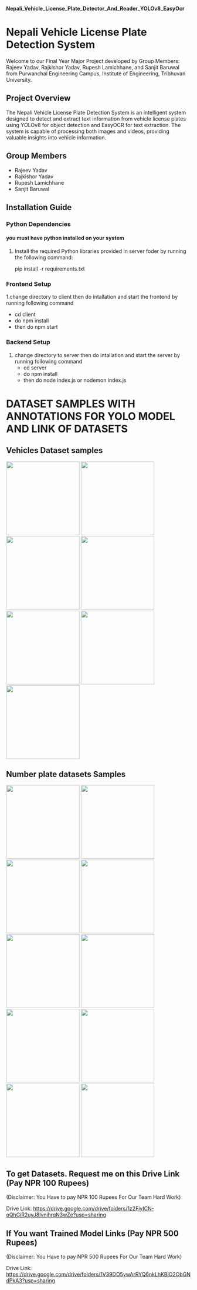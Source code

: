 **Nepali_Vehicle_License_Plate_Detector_And_Reader_YOLOv8_EasyOcr**
# Nepali Vehicle License Plate Detection System

Welcome to our Final Year Major Project developed by Group Members: Rajeev Yadav, Rajkishor Yadav, Rupesh Lamichhane, and Sanjit Baruwal from Purwanchal Engineering Campus, Institute of Engineering, Tribhuvan University.

## Project Overview

The Nepali Vehicle License Plate Detection System is an intelligent system designed to detect and extract text information from vehicle license plates using YOLOv8 for object detection and EasyOCR for text extraction. The system is capable of processing both images and videos, providing valuable insights into vehicle information.

## Group Members

- Rajeev Yadav
- Rajkishor Yadav
- Rupesh Lamichhane
- Sanjit Baruwal

## Installation Guide

### Python Dependencies
#### you must have python installed on your system
1. Install the required Python libraries provided in server foder by running the following command:

   pip install -r requirements.txt

### Frontend Setup
1.change directory to client then do intallation and start the frontend by running following command
   - cd client
   - do npm install
   - then do npm start
### Backend Setup
1. change directory to server then do intallation and start the server by running following command
   - cd server
   - do npm install
   - then do node index.js or nodemon index.js

# DATASET SAMPLES WITH ANNOTATIONS FOR YOLO MODEL AND LINK OF DATASETS
## Vehicles Dataset samples
<img src="https://github.com/rajeevy397/Nepali_Vehicle_License_Plate_Detector_And_Reader_YOLOv8_EasyOcr/assets/94947701/bebae3e2-345a-40aa-9c29-5a52cee4cb79" width="200" height="200" />
<img src="https://github.com/rajeevy397/Nepali_Vehicle_License_Plate_Detector_And_Reader_YOLOv8_EasyOcr/assets/94947701/e709cac3-e90b-419b-bdaf-000abe4136fb" width="200" height="200" />
<img src="https://github.com/rajeevy397/Nepali_Vehicle_License_Plate_Detector_And_Reader_YOLOv8_EasyOcr/assets/94947701/be714705-9666-4b64-b00e-d2651fef920f" width="200" height="200" />
<img src="https://github.com/rajeevy397/Nepali_Vehicle_License_Plate_Detector_And_Reader_YOLOv8_EasyOcr/assets/94947701/56468177-0e24-4d1b-996f-bd820e61cb17" width="200" height="200" />
<img src="https://github.com/rajeevy397/Nepali_Vehicle_License_Plate_Detector_And_Reader_YOLOv8_EasyOcr/assets/94947701/5fce8bd4-1a7b-4b9e-8717-093f5071def0" width="200" height="200" />
<img src="https://github.com/rajeevy397/Nepali_Vehicle_License_Plate_Detector_And_Reader_YOLOv8_EasyOcr/assets/94947701/ec2e9511-0efb-461b-8d2f-6595cdbd6a91" width="200" height="200" />
<img src="https://github.com/rajeevy397/Nepali_Vehicle_License_Plate_Detector_And_Reader_YOLOv8_EasyOcr/assets/94947701/40913f0b-dd65-4e98-af8a-47d8f7904fe1" width="200" height="200" />

## Number plate datasets Samples
<img src="https://github.com/rajeevy397/Nepali_Vehicle_License_Plate_Detector_And_Reader_YOLOv8_EasyOcr/assets/94947701/8699cb4c-835d-457b-9994-3f8a7c0b1dcb" width="200" height="200" />
<img src="https://github.com/rajeevy397/Nepali_Vehicle_License_Plate_Detector_And_Reader_YOLOv8_EasyOcr/assets/94947701/338bd26f-900b-43d4-8a6a-404f8939fa9e" width="200" height="200" />
<img src="https://github.com/rajeevy397/Nepali_Vehicle_License_Plate_Detector_And_Reader_YOLOv8_EasyOcr/assets/94947701/112de854-4a6e-435a-9e05-6a4d28833517" width="200" height="200" />
<img src="https://github.com/rajeevy397/Nepali_Vehicle_License_Plate_Detector_And_Reader_YOLOv8_EasyOcr/assets/94947701/d2eab0dd-b3ea-40ea-a4f5-8c221773d47c" width="200" height="200" />
<img src="https://github.com/rajeevy397/Nepali_Vehicle_License_Plate_Detector_And_Reader_YOLOv8_EasyOcr/assets/94947701/26c819fd-0cee-4378-a65e-31ad939e7845" width="200" height="200" />
<img src="https://github.com/rajeevy397/Nepali_Vehicle_License_Plate_Detector_And_Reader_YOLOv8_EasyOcr/assets/94947701/b2be38e0-0bd0-4784-92de-543de49e54b2" width="200" height="200" />
<img src="https://github.com/rajeevy397/Nepali_Vehicle_License_Plate_Detector_And_Reader_YOLOv8_EasyOcr/assets/94947701/ec3940dc-0dc8-4dce-9959-6900c5564a25" width="200" height="200" />
<img src="https://github.com/rajeevy397/Nepali_Vehicle_License_Plate_Detector_And_Reader_YOLOv8_EasyOcr/assets/94947701/cf7af599-beda-42fc-ad22-5faf21f67318" width="200" height="200" />
<img src="https://github.com/rajeevy397/Nepali_Vehicle_License_Plate_Detector_And_Reader_YOLOv8_EasyOcr/assets/94947701/a3fce4e9-7170-408c-a39d-39149b78755c" width="200" height="200" />
<img src="https://github.com/rajeevy397/Nepali_Vehicle_License_Plate_Detector_And_Reader_YOLOv8_EasyOcr/assets/94947701/71c6e00e-fce3-4943-9abc-e78911ac872d" width="200" height="200" />


## To get Datasets. Request me on this Drive Link (Pay NPR 100 Rupees)
(Disclaimer: You Have to pay NPR 100 Rupees For Our Team Hard Work)

Drive Link: https://drive.google.com/drive/folders/1z2FiyICN-oQhGiR2uyJ8lvnjhrqN3wZe?usp=sharing

## If You want Trained Model Links (Pay NPR 500 Rupees)
(Disclaimer: You Have to pay NPR 500 Rupees For Our Team Hard Work)

Drive Link: https://drive.google.com/drive/folders/1V39DO5ywArRYQ6nkLhKBlO2ObGNdPkA3?usp=sharing
